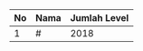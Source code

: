 | No | Nama            | Jumlah Level |
|----|-----------------|--------------|
| 1  | #    |    2018        |
